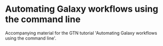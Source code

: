 # Automating Galaxy workflows using the command line

Accompanying material for the GTN tutorial 'Automating Galaxy workflows using the command line'.
